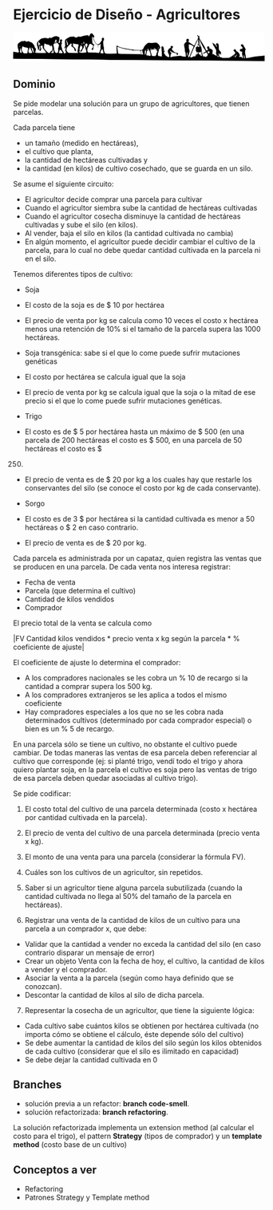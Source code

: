 
# Ejercicio de Diseño - Agricultores

![image](images/agricultores.png) 

## Dominio

Se pide modelar una solución para un grupo de agricultores, que tienen parcelas.

Cada parcela tiene

* un tamaño (medido en hectáreas),
* el cultivo que planta,
* la cantidad de hectáreas cultivadas y
* la cantidad (en kilos) de cultivo cosechado, que se guarda en un silo.

Se asume el siguiente circuito:

* El agricultor decide comprar una parcela para cultivar
* Cuando el agricultor siembra sube la cantidad de hectáreas cultivadas
* Cuando el agricultor cosecha disminuye la cantidad de hectáreas cultivadas y sube el silo (en kilos).
* Al vender, baja el silo en kilos (la cantidad cultivada no cambia)
* En algún momento, el agricultor puede decidir cambiar el cultivo de la parcela, para lo cual no debe quedar cantidad cultivada en la parcela ni en el silo.

Tenemos diferentes tipos de cultivo:

* Soja
 * El costo de la soja es de $ 10 por hectárea
 * El precio de venta por kg se calcula como 10 veces el costo x hectárea menos 
una retención de 10% si el tamaño de la parcela supera las 1000 hectáreas.

* Soja transgénica: sabe si el que lo come puede sufrir mutaciones genéticas
 * El costo por hectárea se calcula igual que la soja
 * El precio de venta por kg se calcula igual que la soja o la mitad de ese precio si el que lo come puede sufrir mutaciones genéticas.

* Trigo
 * El costo es de $ 5 por hectárea hasta un máximo de $ 500 (en una parcela de
200 hectáreas el costo es $ 500, en una parcela de 50 hectáreas el costo es $
250)
 * El precio de venta es de $ 20 por kg a los cuales hay que restarle los
conservantes del silo (se conoce el costo por kg de cada conservante).

* Sorgo
 * El costo es de 3 $ por hectárea si la cantidad cultivada es menor a 50 hectáreas
o $ 2 en caso contrario.
 * El precio de venta es de $ 20 por kg.

Cada parcela es administrada por un capataz, quien registra las ventas que se producen en una parcela. De cada venta nos interesa registrar:

* Fecha de venta
* Parcela (que determina el cultivo)
* Cantidad de kilos vendidos
* Comprador

El precio total de la venta se calcula como

|FV Cantidad kilos vendidos * precio venta x kg según la parcela * % coeficiente de ajuste|

El coeficiente de ajuste lo determina el comprador:

* A los compradores nacionales se les cobra un % 10 de recargo si la cantidad a comprar supera los 500 kg.
* A los compradores extranjeros se les aplica a todos el mismo coeficiente
* Hay compradores especiales a los que no se les cobra nada determinados cultivos
(determinado por cada comprador especial) o bien es un % 5 de recargo.

En una parcela sólo se tiene un cultivo, no obstante el cultivo puede cambiar. De todas maneras las ventas de esa parcela deben referenciar al cultivo que corresponde (ej: si planté trigo, vendí todo el trigo y ahora quiero plantar soja, en la parcela el cultivo es soja pero las ventas de trigo de esa parcela deben quedar asociadas al cultivo trigo).

Se pide codificar:

1. El costo total del cultivo de una parcela determinada (costo x hectárea por cantidad cultivada en la parcela).

2. El precio de venta del cultivo de una parcela determinada (precio venta x kg).

3. El monto de una venta para una parcela (considerar la fórmula FV).

4. Cuáles son los cultivos de un agricultor, sin repetidos.

5. Saber si un agricultor tiene alguna parcela subutilizada (cuando la cantidad cultivada no llega al 50% del tamaño de la parcela en hectáreas).

6. Registrar una venta de la cantidad de kilos de un cultivo para una parcela a un
comprador x, que debe:

 * Validar que la cantidad a vender no exceda la cantidad del silo (en caso contrario disparar un mensaje de error)
 * Crear un objeto Venta con la fecha de hoy, el cultivo, la cantidad de kilos a vender y el comprador.
 * Asociar la venta a la parcela (según como haya definido que se conozcan).
 * Descontar la cantidad de kilos al silo de dicha parcela.

7. Representar la cosecha de un agricultor, que tiene la siguiente lógica:

 * Cada cultivo sabe cuántos kilos se obtienen por hectárea cultivada (no importa
cómo se obtiene el cálculo, éste depende sólo del cultivo)
 * Se debe aumentar la cantidad de kilos del silo según los kilos obtenidos de cada
cultivo (considerar que el silo es ilimitado en capacidad)
 * Se debe dejar la cantidad cultivada en 0

## Branches

* solución previa a un refactor: **branch code-smell**.
* solución refactorizada: **branch refactoring**.
   
La solución refactorizada implementa un extension method (al calcular el costo para el trigo), el pattern **Strategy** (tipos de comprador) y un **template method** (costo base de un cultivo)

## Conceptos a ver

* Refactoring
* Patrones Strategy y Template method

